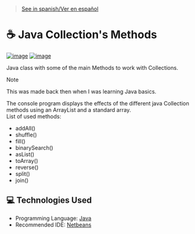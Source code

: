 > [See in spanish/Ver en español](https://github.com/LuisMiSanVe/JavaCollectionMethods/blob/main/README.es.md)
# ☕ Java Collection's Methods
[![image](https://img.shields.io/badge/apache%20netbeans-1B6AC6?style=for-the-badge&logo=apache%20netbeans%20IDE&logoColor=white)](https://netbeans.apache.org/front/main/index.html)
[![image](https://img.shields.io/badge/java-%23ED8B00.svg?style=for-the-badge&logo=openjdk&logoColor=white)](https://www.java.com/)

Java class with some of the main Methods to work with Collections.
> [!NOTE]
> This was made back then when I was learning Java basics.

The console program displays the effects of the different java Collection methods using an ArrayList and a standard array.\
List of used methods:
- addAll()
- shuffle()
- fill()
- binarySearch()
- asList()
- toArray()
- reverse()
- split()
- join()

## 💻 Technologies Used
- Programming Language: [Java](https://www.java.com/)
- Recommended IDE: [Netbeans](https://netbeans.apache.org/front/main/index.html)
